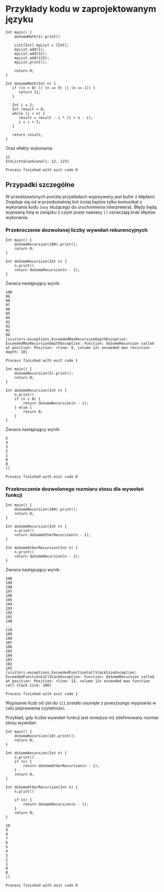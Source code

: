 # Przykłady kodu w zaprojektowanym języku

```
Int main() {
	doSomeMath(1).print()

    List[Int] myList = [Int];
    myList.add(1);
    myList.add(12);
    myList.add(123);
    myList.print();

	return 0;
}

Int doSomeMath(Int n) {
   if ((n < 0) || (n == 0) || (n == 1)) {
      return 11;
   }

   Int i = 2;
   Int result = 0;
   while (i < n) {
      result = result - i * (i + n - i);
      i = i + 3;
   }

   return result;
}
```

Oraz efekty wykonania:

```
11
IntListValueScene[1, 12, 123]

Process finished with exit code 0
```

## Przypadki szczególne

W przedstawionych poniżej przykładach wypisywany jest bufor z błędami. Znajduje się od w przedostatniej linii (niżej
będzie tylko komunikat z wykonania kodu `Javy` służącego do uruchomienia interpretera). Błędy będą wypisaną listą w
związku z czym puste nawiasy `[]` oznaczają brak błędów wykonania.

### Przekroczenie dozwolonej liczby wywołań rekurencyjnych

```
Int main() {
	doSomeRecursion(100).print();
	return 0;
}

Int doSomeRecursion(Int n) {
    n.print()
    return doSomeRecursion(n - 1);
}
```

Zwraca następujący wynik:

```
100
99
98
97
96
95
94
93
92
91
90
[visitors.exceptions.ExceededMaxRecursionDepthException: ExceededMaxRecursionDepthException: Function: doSomeRecursion called at position: Position: <line: 8, column 12> exceeded max recursion depth: 10]

Process finished with exit code 1
```

```
Int main() {
	doSomeRecursion(5).print();
	return 0;
}

Int doSomeRecursion(Int n) {
    n.print()
    if (n > 0) {
        return doSomeRecursion(n - 1);
    } else {
        return 0;
    }
}
```

Zwraca następujący wynik:

```
5
4
3
2
1
0
0
[]

Process finished with exit code 0
```

### Przekroczenie dozwolonego rozmiaru stosu dla wywołań funkcji

```
Int main() {
	doSomeRecursion(200).print();
	return 0;
}

Int doSomeRecursion(Int n) {
    n.print()
    return doSomeOtherRecursion(n - 1);
}

Int doSomeOtherRecursion(Int n) {
    n.print()
    return doSomeRecursion(n - 1);
}
```

Zwraca następujący wynik:

```
200
199
198
197
196
195
194
193
192
191
190
...
110
109
108
107
106
105
104
103
102
101
[visitors.exceptions.ExceededFunctionCallStackSizeException: ExceededFunctionCallStackException: Function: doSomeRecursion called at position: Position: <line: 13, column 12> exceeded max function call stack size: 100]

Process finished with exit code 1
```

Wypisanie liczb od `189` do `111` zostało usunięte z powyższego wypisania w celu poprawienia czytelności.

Przykład, gdy liczba wywołań funkcji jest mniejsza niż zdefiniowany rozmiar stosu wywołań:

```
Int main() {
	doSomeRecursion(10).print();
	return 0;
}

Int doSomeRecursion(Int n) {
    n.print()
    if (n) {
        return doSomeOtherRecursion(n - 1);
    }
    return 0;
}

Int doSomeOtherRecursion(Int n) {
    n.print()

    if (n) {
        return doSomeRecursion(n - 1);
    }
    return 0;
}
```

```
10
9
8
7
6
5
4
3
2
1
0
0
[]

Process finished with exit code 0
```
